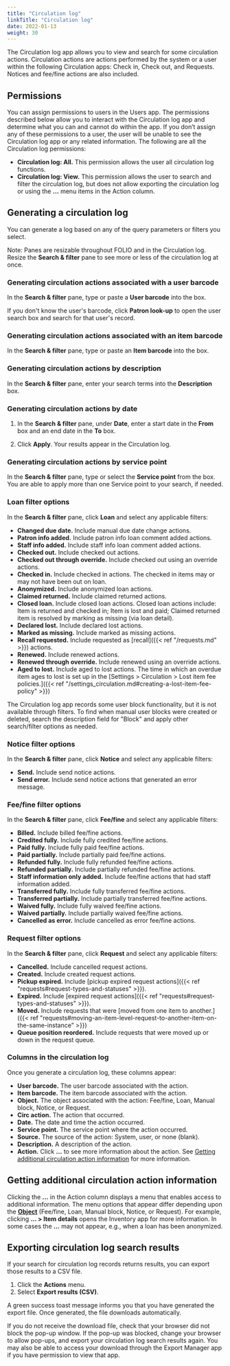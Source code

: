 ```yaml
---
title: "Circulation log"
linkTitle: "Circulation log"
date: 2022-01-13
weight: 30
---
```


The Circulation log app allows you to view and search for some circulation actions. Circulation actions are actions performed by the system or a user within the following Circulation apps: Check in, Check out, and Requests. Notices and fee/fine actions are also included.

## Permissions

You can assign permissions to users in the Users app. The permissions described below allow you to interact with the Circulation log app and determine what you can and cannot do within the app. If you don’t assign any of these permissions to a user, the user will be unable to see the Circulation log app or any related information.
The following are all the Circulation log permissions:


* **Circulation log: All.** This permission allows the user all circulation log functions.
* **Circulation log: View.** This permission allows the user to search and filter the circulation log, but does not allow exporting the circulation log or using the **...** menu items in the Action column.


## Generating a circulation log

You can generate a log based on any of the query parameters or filters you select.

Note: Panes are resizable throughout FOLIO and in the Circulation log. Resize the **Search & filter** pane to see more or less of the circulation log at once.


### Generating circulation actions associated with a user barcode

In the **Search & filter** pane, type or paste a **User barcode** into the box.

If you don't know the user's barcode, click **Patron look-up** to open the user search box and search for that user's record.

### Generating circulation actions associated with an item barcode

In the **Search & filter** pane, type or paste an **Item barcode** into the box.

### Generating circulation actions by description

In the **Search & filter** pane, enter your search terms into the **Description** box.

### Generating circulation actions by date

1. In the **Search & filter** pane, under **Date**, enter a start date in the **From** box and an end date in the **To** box.

2. Click **Apply**. Your results appear in the Circulation log.


### Generating circulation actions by service point

In the **Search & filter** pane, type or select the **Service point** from the box. You are able to apply more than one Service point to your search, if needed.

### Loan filter options

In the **Search & filter** pane, click **Loan** and select any applicable filters:

* **Changed due date.** Include manual due date change actions.
* **Patron info added.** Include patron info loan comment added actions.
* **Staff info added.** Include staff info loan comment added actions.
* **Checked out.** Include checked out actions.
* **Checked out through override.** Include checked out using an override actions.
* **Checked in.** Include checked in actions. The checked in items may or may not have been out on loan.
* **Anonymized.** Include anonymized loan actions.
* **Claimed returned.** Include claimed returned actions.
* **Closed loan.** Include closed loan actions. Closed loan actions include: Item is returned and checked in; Item is lost and paid; Claimed returned item is resolved by marking as missing (via loan detail).
* **Declared lost.** Include declared lost actions.
* **Marked as missing.** Include marked as missing actions.
* **Recall requested.** Include requested as [recall]({{< ref "/requests.md" >}}) actions.
* **Renewed.** Include renewed actions.
* **Renewed through override.** Include renewed using an override actions.
* **Aged to lost.** Include aged to lost actions. The time in which an overdue item ages to lost is set up in the [Settings > Circulation > Lost item fee policies.]({{< ref "/settings_circulation.md#creating-a-lost-item-fee-policy" >}})

The Circulation log app records some user block functionality, but it is not available through filters. To find when manual user blocks were created or deleted, search the description field for "Block" and apply other search/filter options as needed.


### Notice filter options

In the **Search & filter** pane, click **Notice** and select any applicable filters:

* **Send.** Include send notice actions.
* **Send error.** Include send notice actions that generated an error message.

### Fee/fine filter options

In the **Search & filter** pane, click **Fee/fine** and select any applicable filters:

* **Billed.** Include billed fee/fine actions.
* **Credited fully.** Include fully credited fee/fine actions.
* **Paid fully.** Include fully paid fee/fine actions.
* **Paid partially.** Include partially paid fee/fine actions.
* **Refunded fully.** Include fully refunded fee/fine actions.
* **Refunded partially.** Include partially refunded fee/fine actions.
* **Staff information only added.** Include fee/fine actions that had staff information added.
* **Transferred fully.** Include fully transferred fee/fine actions.
* **Transferred partially.** Include partially transferred fee/fine actions.
* **Waived fully.** Include fully waived fee/fine actions.
* **Waived partially.** Include partially waived fee/fine actions.
* **Cancelled as error.** Include cancelled as error fee/fine actions.


### Request filter options

In the **Search & filter** pane, click **Request** and select any applicable filters:

* **Cancelled.** Include cancelled request actions.
* **Created.** Include created request actions.
* **Pickup expired.** Include [pickup expired request actions]({{< ref "requests#request-types-and-statuses" >}}).
* **Expired.** Include [expired request actions]({{< ref "requests#request-types-and-statuses" >}}).
* **Moved.** Include requests that were [moved from one item to another.]({{< ref "requests#moving-an-item-level-request-to-another-item-on-the-same-instance" >}})
* **Queue position reordered.** Include requests that were moved up or down in the request queue.


### Columns in the circulation log

Once you generate a circulation log, these columns appear:

* **User barcode.** The user barcode associated with the action.
* **Item barcode.** The item barcode associated with the action.
* **Object.** The object associated with the action: Fee/fine, Loan, Manual block, Notice, or Request.
* **Circ action.** The action that occurred.
* **Date.** The date and time the action occurred.
* **Service point.** The service point where the action occurred.
* **Source.** The source of the action: System, user, or none (blank).
* **Description.** A description of the action.
* **Action.** Click **…** to see more information about the action. See [Getting additional circulation action information](#getting-additional-circulation-action-information) for more information.


## Getting additional circulation action information

Clicking the **...** in the Action column displays a menu that enables access to additional information. The menu options that appear differ depending upon the **[Object](#columns-in-the-circulation-log)** (Fee/fine, Loan, Manual block, Notice, or Request). For example, clicking **... > Item details** opens the Inventory app for more information. In some cases the **...** may not appear, e.g., when a loan has been anonymized.

## Exporting circulation log search results

If your search for circulation log records returns results, you can export those results to a CSV file.

1. Click the **Actions** menu.
2. Select **Export results (CSV)**.

A green success toast message informs you that you have generated the export file. Once generated, the file downloads automatically.

If you do not receive the download file, check that your browser did not block the pop-up window. If the pop-up was blocked, change your browser to allow pop-ups, and export your circulation log search results again. You may also be able to access your download through the Export Manager app if you have permission to view that app.
